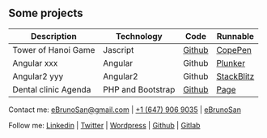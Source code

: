
## Some projects

**Description** | **Technology** | **Code** | **Runnable**
------------|------------|------|---------
Tower of Hanoi Game | Jascript | [Github](https://github.com/ebrunosan/TowerOfHanoi) | [CopePen](https://codepen.io/ebrunosan/pen/NMRoZX)
Angular xxx | Angular | Github | [Plunker](https://embed.plnkr.co/uVy4H64hZBmzucoHjXM3/)
Angular2 yyy | Angular2 | Github | [StackBlitz](https://stackblitz.com/edit/angular-qijtbn)
Dental clinic Agenda | PHP and Bootstrap | [Github](https://github.com/ebrunosan/dentalclinic) | [Page](http://web.ebrunosan.epizy.com)

Contact me: 
[<i class="fas fa-envelope"></i> eBrunoSan@gmail.com](mailto:ebrunosan@gmail.com) | 
[<i class="fab fa-whatsapp fa-sm"></i> +1 (647) 906 9035](tel:+16479069035) |
[<i class="fab fa-skype fa-sm"></i> eBrunoSan](skype:live:eBrunoSan?chat)

Follow me:
[<i class="fab fa-linkedin"></i> Linkedin](https://www.linkedin.com/in/ebrunosan) |
[<i class="fab fa-twitter"></i> Twitter](https://twitter.com/ebrunosan) |
[<i class="fab fa-wordpress"></i> Wordpress](https://ebrunosan.wordpress.com/) |
[<i class="fab fa-github"></i> Github](https://github.com/ebrunosan) |
[<i class="fab fa-gitlab"></i> Gitlab](https://gitlab.com/ebrunosan)
